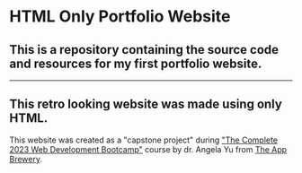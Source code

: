 # HTML Only Portfolio Website
## This is a repository containing the source code and resources for my first portfolio website.
---
This retro looking website was made using **only** HTML.
---
This website was created as a "capstone project" during ["The Complete 2023 Web Development Bootcamp"](https://www.udemy.com/course/the-complete-web-development-bootcamp/) course by dr. Angela Yu from [The App Brewery](https://appbrewery.com/).

